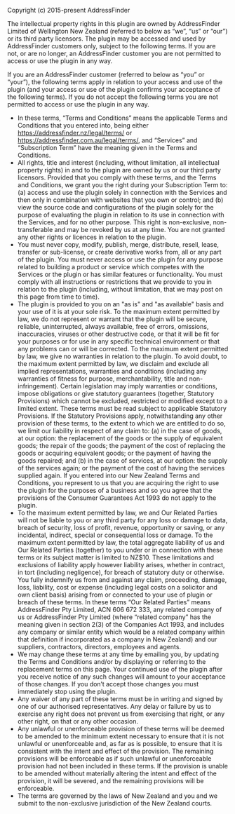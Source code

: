 Copyright (c) 2015-present AddressFinder

The intellectual property rights in this plugin are owned by AddressFinder Limited of Wellington New Zealand (referred to below as “we”, “us” or “our”) or its third party licensors.  The plugin may be accessed and used by AddressFinder customers only, subject to the following terms. If you are not, or are no longer, an AddressFinder customer you are not permitted to access or use the plugin in any way.

If you are an AddressFinder customer (referred to below as “you” or “your”), the following terms apply in relation to your access and use of the plugin (and your access or use of the plugin confirms your acceptance of the following terms). If you do not accept the following terms you are not permitted to access or use the plugin in any way.
* In these terms, “Terms and Conditions” means the applicable Terms and Conditions that you entered into, being either https://addressfinder.nz/legal/terms/ or https://addressfinder.com.au/legal/terms/, and “Services” and “Subscription Term” have the meaning given in the Terms and Conditions.
* All rights, title and interest (including, without limitation, all intellectual property rights) in and to the plugin are owned by us or our third party licensors. Provided that you comply with these terms, and the Terms and Conditions, we grant you the right during your Subscription Term to: (a) access and use the plugin solely in connection with the Services and then only in combination with websites that you own or control; and (b) view the source code and configurations of the plugin solely for the purpose of evaluating the plugin in relation to its use in connection with the Services, and for no other purpose. This right is non-exclusive, non-transferable and may be revoked by us at any time. You are not granted any other rights or licences in relation to the plugin.
* You must never copy, modify, publish, merge, distribute, resell, lease, transfer or sub-license, or create derivative works from, all or any part of the plugin. You must never access or use the plugin for any purpose related to building a product or service which competes with the Services or the plugin or has similar features or functionality. You must comply with all instructions or restrictions that we provide to you in relation to the plugin (including, without limitation, that we may post on this page from time to time).
* The plugin is provided to you on an "as is" and "as available" basis and your use of it is at your sole risk. To the maximum extent permitted by law, we do not represent or warrant that the plugin will be secure, reliable, uninterrupted, always available, free of errors, omissions, inaccuracies, viruses or other destructive code, or that it will be fit for your purposes or for use in any specific technical environment or that any problems can or will be corrected. To the maximum extent permitted by law, we give no warranties in relation to the plugin. To avoid doubt, to the maximum extent permitted by law, we disclaim and exclude all implied representations, warranties and conditions (including any warranties of fitness for purpose, merchantability, title and non-infringement). Certain legislation may imply warranties or conditions, impose obligations or give statutory guarantees (together, Statutory Provisions) which cannot be excluded, restricted or modified except to a limited extent. These terms must be read subject to applicable Statutory Provisions. If the Statutory Provisions apply, notwithstanding any other provision of these terms, to the extent to which we are entitled to do so, we limit our liability in respect of any claim to: (a) in the case of goods, at our option: the replacement of the goods or the supply of equivalent goods; the repair of the goods; the payment of the cost of replacing the goods or acquiring equivalent goods; or the payment of having the goods repaired; and (b) in the case of services, at our option: the supply of the services again; or the payment of the cost of having the services supplied again. If you entered into our New Zealand Terms and Conditions, you represent to us that you are acquiring the right to use the plugin for the purposes of a business and so you agree that the provisions of the Consumer Guarantees Act 1993 do not apply to the plugin.
* To the maximum extent permitted by law, we and Our Related Parties will not be liable to you or any third party for any loss or damage to data, breach of security, loss of profit, revenue, opportunity or saving, or any incidental, indirect, special or consequential loss or damage. To the maximum extent permitted by law, the total aggregate liability of us and Our Related Parties (together) to you under or in connection with these terms or its subject matter is limited to NZ$10. These limitations and exclusions of liability apply however liability arises, whether in contract, in tort (including negligence), for breach of statutory duty or otherwise.  You fully indemnify us from and against any claim, proceeding, damage, loss, liability, cost or expense (including legal costs on a solicitor and own client basis) arising from or connected to your use of plugin or breach of these terms. In these terms “Our Related Parties” means AddressFinder Pty Limited, ACN 606 672 333, any related company of us or AddressFinder Pty Limited (where “related company” has the meaning given in section 2(3) of the Companies Act 1993, and includes any company or similar entity which would be a related company within that definition if incorporated as a company in New Zealand) and our suppliers, contractors, directors, employees and agents.
* We may change these terms at any time by emailing you, by updating the Terms and Conditions and/or by displaying or referring to the replacement terms on this page.  Your continued use of the plugin after you receive notice of any such changes will amount to your acceptance of those changes. If you don’t accept those changes you must immediately stop using the plugin.
* Any waiver of any part of these terms must be in writing and signed by one of our authorised representatives. Any delay or failure by us to exercise any right does not prevent us from exercising that right, or any other right, on that or any other occasion.
* Any unlawful or unenforceable provision of these terms will be deemed to be amended to the minimum extent necessary to ensure that it is not unlawful or unenforceable and, as far as is possible, to ensure that it is consistent with the intent and effect of the provision.  The remaining provisions will be enforceable as if such unlawful or unenforceable provision had not been included in these terms.  If the provision is unable to be amended without materially altering the intent and effect of the provision, it will be severed, and the remaining provisions will be enforceable.
* The terms are governed by the laws of New Zealand and you and we submit to the non-exclusive jurisdiction of the New Zealand courts.


